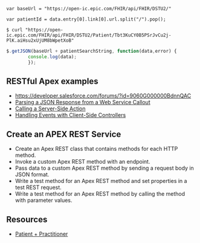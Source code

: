 
`var baseUrl = "https://open-ic.epic.com/FHIR/api/FHIR/DSTU2/"`

`var patientId = data.entry[0].link[0].url.split("/").pop();`

`$ curl "https://open-ic.epic.com/FHIR/api/FHIR/DSTU2/Patient/Tbt3KuCY0B5PSrJvCu2j-PlK.aiHsu2xUjUM8bWpetXoB"`

```javascript
$.getJSON(baseUrl + patientSearchString, function(data,error) {
		console.log(data);
		});
```
## RESTful Apex examples
* https://developer.salesforce.com/forums/?id=9060G000000BdnnQAC
* [Parsing a JSON Response from a Web Service Callout](https://developer.salesforce.com/docs/atlas.en-us.apexcode.meta/apexcode/apex_json_jsonparser.htm)
* [Calling a Server-Side Action](https://developer.salesforce.com/docs/atlas.en-us.lightning.meta/lightning/controllers_server_actions_call.htm)
* [Handling Events with Client-Side Controllers](https://developer.salesforce.com/docs/atlas.en-us.lightning.meta/lightning/js_client_side_controller.htm)

## Create an APEX REST Service
* Create an Apex REST class that contains methods for each HTTP method.
* Invoke a custom Apex REST method with an endpoint.
* Pass data to a custom Apex REST method by sending a request body in JSON format.
* Write a test method for an Apex REST method and set properties in a test REST request.
* Write a test method for an Apex REST method by calling the method with parameter values.

## Resources
* [Patient + Practitioner](https://open.epic.com/Clinical/FHIR?whereTo=Patient)
